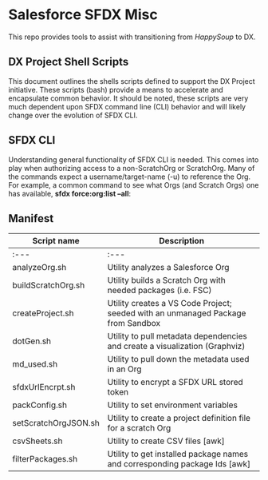 # Salesforce SFDX Misc

This repo provides tools to assist with transitioning from *HappySoup* to DX.

## DX Project Shell Scripts
This document outlines the shells scripts defined to support the DX Project initiative. 
These scripts (bash) provide a means to accelerate and encapsulate common behavior. 
It should be noted, these scripts are very much dependent upon SFDX command line (CLI) behavior 
and will likely change over the evolution of SFDX CLI.

## SFDX CLI
Understanding general functionality of SFDX CLI is needed. This comes into play when 
authorizing access to a non-ScratchOrg or ScratchOrg. Many of the commands expect a 
username/target-name (-u) to reference the Org. For example, a common command to 
see what Orgs (and Scratch Orgs) one has available, __sfdx force:org:list –all__:

## Manifest

Script name	| Description
------------|----------------------------------------------------------------------------
:---        | :--- 
analyzeOrg.sh| Utility  analyzes a Salesforce Org
buildScratchOrg.sh | Utility builds a Scratch Org with needed packages (i.e. FSC)
createProject.sh | Utility creates a VS Code Project; seeded with an unmanaged Package from Sandbox
dotGen.sh | Utility to pull metadata dependencies and create a visualization (Graphviz)
md_used.sh | Utility to pull down the metadata used in an Org
sfdxUrlEncrpt.sh | Utility to encrypt a SFDX URL stored token
packConfig.sh | Utility to set environment variables
setScratchOrgJSON.sh | Utility to create a project definition file for a scratch Org
csvSheets.sh | Utility to create CSV files [awk]
filterPackages.sh | Utility to get installed package names and corresponding package Ids [awk]
